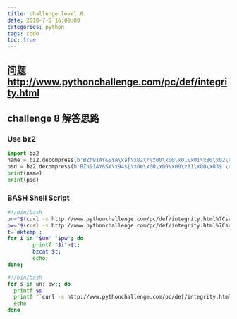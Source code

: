 ```yaml
---
title: challenge level 8
date: 2018-7-5 16:00:00
categories: python
tags: code
toc: true
---
```


## [问题](http://www.pythonchallenge.com/pc/def/integrity.html) http://www.pythonchallenge.com/pc/def/integrity.html
## challenge 8 解答思路

### Use bz2

```python
import bz2
name = bz2.decompress(b'BZh91AY&SYA\xaf\x82\r\x00\x00\x01\x01\x80\x02\xc0\x02\x00 \x00!\x9ah3M\x07<]\xc9\x14\xe1BA\x06\xbe\x084')
psd = bz2.decompress(b'BZh91AY&SY\x94$|\x0e\x00\x00\x00\x81\x00\x03$ \x00!\x9ah3M\x13<]\xc9\x14\xe1BBP\x91\xf08')
print(name)
print(psd)
```

<!-- more -->

### BASH Shell Script
```bash
#!/bin/bash
un="$(curl -s http://www.pythonchallenge.com/pc/def/integrity.html%7Csed -nE "/^un.*$/ s/^.*'(.*)'.*$/\1/p")";
pw="$(curl -s http://www.pythonchallenge.com/pc/def/integrity.html%7Csed -nE "/^pw.*$/ s/^.*'(.*)'.*$/\1/p")";
t=`mktemp`;
for i in "$un" "$pw"; do
        printf "$i">$t;
        bzcat $t;
        echo;
done;
```
```bash
#!/bin/bash
for s in un: pw:; do
  printf $s
  printf "`curl -s http://www.pythonchallenge.com/pc/def/integrity.html | grep $s | cut -d\' -f2`" | bzcat
  echo
done
```